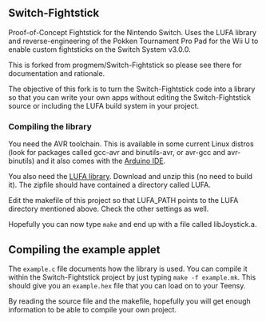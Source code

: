 ## Switch-Fightstick
Proof-of-Concept Fightstick for the Nintendo Switch. Uses the LUFA library and reverse-engineering of the Pokken Tournament Pro Pad for the Wii U to enable custom fightsticks on the Switch System v3.0.0.

This is forked from progmem/Switch-Fightstick so please see there for documentation and rationale.

The objective of this fork is to turn the Switch-Fightstick code into a library
so that you can write your own apps without editing the Switch-Fightstick
source or including the LUFA build system in your project.

### Compiling the library

You need the AVR toolchain.  This is available in some current Linux distros
(look for packages called  gcc-avr and binutils-avr, or avr-gcc and
avr-binutils) and it also comes with the [Arduino IDE](https://www.arduino.cc/en/Main/Software).

You also need the [LUFA library](http://www.fourwalledcubicle.com/LUFA.php).
Download and unzip this (no need to build it).  The zipfile should have
contained a directory called LUFA.

Edit the makefile of this project so that LUFA_PATH points to the LUFA
directory mentioned above.  Check the other settings as well.

Hopefully you can now type `make` and end up with a file called libJoystick.a.

## Compiling the example applet

The `example.c` file documents how the library is used.  You can compile it
within the Switch-Fightstick project by just typing `make -f example.mk`.  This
should give you an `example.hex` file that you can load on to your Teensy.

By reading the source file and the makefile, hopefully you will get enough
information to be able to compile your own project.
